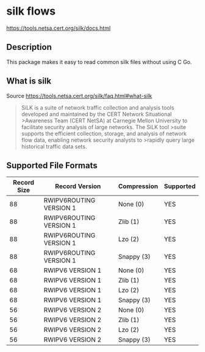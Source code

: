 # silk flows
https://tools.netsa.cert.org/silk/docs.html

## Description
This package makes it easy to read common silk files without using C Go.

## What is silk
Source https://tools.netsa.cert.org/silk/faq.html#what-silk 
>SiLK is a suite of network traffic collection and analysis tools developed and maintained by the CERT Network Situational >Awareness Team (CERT NetSA) at Carnegie Mellon University to facilitate security analysis of large networks. The SiLK tool >suite supports the efficient collection, storage, and analysis of network flow data, enabling network security analysts to >rapidly query large historical traffic data sets.

## Supported File Formats
| Record Size   | Record Version           | Compression   | Supported     |
| ------------- | -------------            | ------------- | ------------- |
| 88            | RWIPV6ROUTING VERSION 1  | None (0)      | YES           |
| 88            | RWIPV6ROUTING VERSION 1  | Zlib (1)      | YES           |
| 88            | RWIPV6ROUTING VERSION 1  | Lzo (2)       | YES           |
| 88            | RWIPV6ROUTING VERSION 1  | Snappy (3)    | YES           |
| 68            | RWIPV6 VERSION 1         | None (0)      | YES           |
| 68            | RWIPV6 VERSION 1         | Zlib (1)      | YES           |
| 68            | RWIPV6 VERSION 1         | Lzo (2)       | YES           |
| 68            | RWIPV6 VERSION 1         | Snappy (3)    | YES           |
| 56            | RWIPV6 VERSION 2         | None (0)      | YES           |
| 56            | RWIPV6 VERSION 2         | Zlib (1)      | YES           |
| 56            | RWIPV6 VERSION 2         | Lzo (2)       | YES           |
| 56            | RWIPV6 VERSION 2         | Snappy (3)    | YES           |

